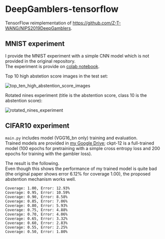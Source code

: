 # DeepGamblers-tensorflow
TensorFlow reimplementation of https://github.com/Z-T-WANG/NIPS2019DeepGamblers.  

## MNIST experiment
I provide the MNIST experiment with a simple CNN model which is not provided in the original repository.  
The experiment is provide on [colab notebook](https://colab.research.google.com/drive/1LNZpbevhUQP4gf8K1ciP6I-CvzGxZo6k).

Top 10 high abstetion score images in the test set:

![top_ten_high_abstention_score_images](https://i.imgur.com/Hos7Rss.png)

Rotated nines experiment (title is the abstention score, class 10 is the abstention score):

![rotated_nines_experiment](https://i.imgur.com/2y30f7c.png)

## CIFAR10 experiment
`main.py` includes model (VGG16_bn only) training and evaluation.  
Trained models are provided in [my Google Drive](https://drive.google.com/open?id=1UxpO133UqP7-h6euGE1ggHrbmsxdr0gt); ckpt-12 is a full-trained model (100 epochs for pretraining with a simple cross entropy loss and 200 epochs for training with the gambler loss).

The result is the following.  
Even though this shows the performance of my trained model is quite bad (the original paper shows error 6.12% for coverage 1.00), the proposed abstention mechanism works well.

```
Coverage: 1.00, Error: 12.93%
Coverage: 0.95, Error: 10.59%
Coverage: 0.90, Error: 8.58%
Coverage: 0.85, Error: 7.06%
Coverage: 0.80, Error: 5.93%
Coverage: 0.75, Error: 4.88%
Coverage: 0.70, Error: 4.06%
Coverage: 0.65, Error: 3.32%
Coverage: 0.60, Error: 2.83%
Coverage: 0.55, Error: 2.25%
Coverage: 0.50, Error: 1.80%
```
